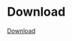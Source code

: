 # Download

[Download](https://drive.google.com/file/d/1rBhCvsK72ALQn2gjUkH9cT7-HqBoib23/view?usp=sharing)